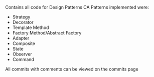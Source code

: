 Contains all code for Design Patterns CA
Patterns implemented were:

- Strategy
- Decorator
- Template Method
- Factory Method/Abstract Factory
- Adapter
- Composite
- State
- Observer
- Command

All commits with comments can be viewed on the commits page